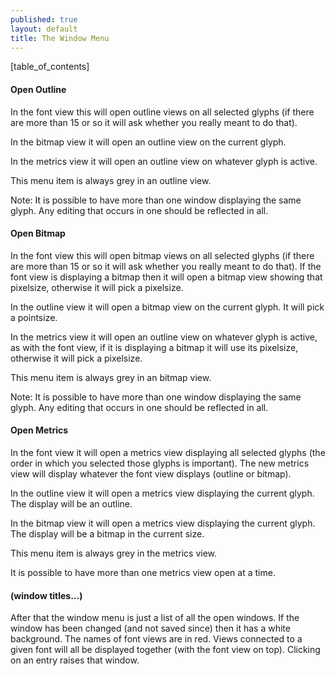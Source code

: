 ```yaml
---
published: true
layout: default
title: The Window Menu
---
```


[table_of_contents]


#### Open Outline

In the font view this will open outline views on all selected glyphs (if
there are more than 15 or so it will ask whether you really meant to do
that).

In the bitmap view it will open an outline view on the current glyph.

In the metrics view it will open an outline view on whatever glyph is
active.

This menu item is always grey in an outline view.

Note: It is possible to have more than one window displaying the same
glyph. Any editing that occurs in one should be reflected in all.


#### Open Bitmap

In the font view this will open bitmap views on all selected glyphs (if
there are more than 15 or so it will ask whether you really meant to do
that). If the font view is displaying a bitmap then it will open a
bitmap view showing that pixelsize, otherwise it will pick a pixelsize.

In the outline view it will open a bitmap view on the current glyph. It
will pick a pointsize.

In the metrics view it will open an outline view on whatever glyph is
active, as with the font view, if it is displaying a bitmap it will use
its pixelsize, otherwise it will pick a pixelsize.

This menu item is always grey in an bitmap view.

Note: It is possible to have more than one window displaying the same
glyph. Any editing that occurs in one should be reflected in all.


#### Open Metrics

In the font view it will open a metrics view displaying all selected
glyphs (the order in which you selected those glyphs is important). The
new metrics view will display whatever the font view displays (outline
or bitmap).

In the outline view it will open a metrics view displaying the current
glyph. The display will be an outline.

In the bitmap view it will open a metrics view displaying the current
glyph. The display will be a bitmap in the current size.

This menu item is always grey in the metrics view.

It is possible to have more than one metrics view open at a time.


#### (window titles...)

After that the window menu is just a list of all the open windows. If
the window has been changed (and not saved since) then it has a white
background. The names of font views are in red. Views connected to a
given font will all be displayed together (with the font view on top).
Clicking on an entry raises that window.
